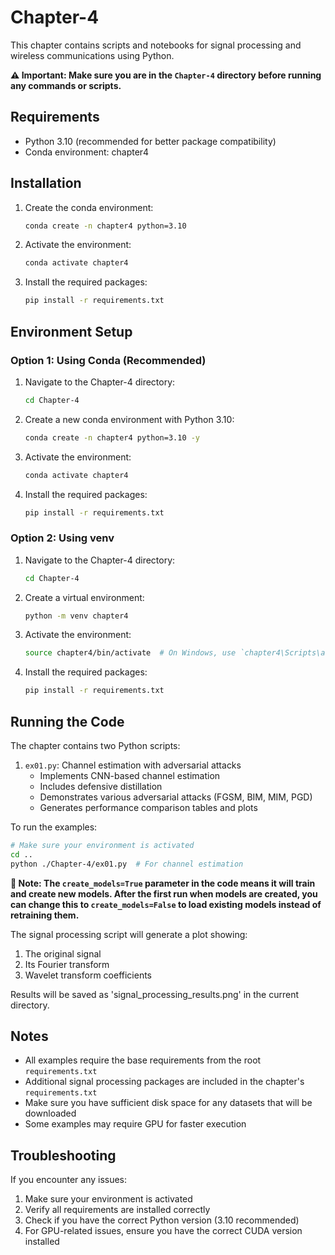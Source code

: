 # Chapter-4

This chapter contains scripts and notebooks for signal processing and wireless communications using Python.

**⚠️ Important: Make sure you are in the `Chapter-4` directory before running any commands or scripts.**

## Requirements

- Python 3.10 (recommended for better package compatibility)
- Conda environment: chapter4

## Installation

1. Create the conda environment:
   ```bash
   conda create -n chapter4 python=3.10
   ```

2. Activate the environment:
   ```bash
   conda activate chapter4
   ```

3. Install the required packages:
   ```bash
   pip install -r requirements.txt
   ```

## Environment Setup

### Option 1: Using Conda (Recommended)

1. Navigate to the Chapter-4 directory:
   ```bash
   cd Chapter-4
   ```

2. Create a new conda environment with Python 3.10:
   ```bash
   conda create -n chapter4 python=3.10 -y
   ```

3. Activate the environment:
   ```bash
   conda activate chapter4
   ```

4. Install the required packages:
   ```bash
   pip install -r requirements.txt
   ```

### Option 2: Using venv

1. Navigate to the Chapter-4 directory:
   ```bash
   cd Chapter-4
   ```

2. Create a virtual environment:
   ```bash
   python -m venv chapter4
   ```

3. Activate the environment:
   ```bash
   source chapter4/bin/activate  # On Windows, use `chapter4\Scripts\activate`
   ```

4. Install the required packages:
   ```bash
   pip install -r requirements.txt
   ```

## Running the Code

The chapter contains two Python scripts:

1. `ex01.py`: Channel estimation with adversarial attacks
   - Implements CNN-based channel estimation
   - Includes defensive distillation
   - Demonstrates various adversarial attacks (FGSM, BIM, MIM, PGD)
   - Generates performance comparison tables and plots

To run the examples:

```bash
# Make sure your environment is activated
cd ..
python ./Chapter-4/ex01.py  # For channel estimation
```

**📝 Note: The `create_models=True` parameter in the code means it will train and create new models. After the first run when models are created, you can change this to `create_models=False` to load existing models instead of retraining them.**

The signal processing script will generate a plot showing:
1. The original signal
2. Its Fourier transform
3. Wavelet transform coefficients

Results will be saved as 'signal_processing_results.png' in the current directory.

## Notes

- All examples require the base requirements from the root `requirements.txt`
- Additional signal processing packages are included in the chapter's `requirements.txt`
- Make sure you have sufficient disk space for any datasets that will be downloaded
- Some examples may require GPU for faster execution

## Troubleshooting

If you encounter any issues:

1. Make sure your environment is activated
2. Verify all requirements are installed correctly
3. Check if you have the correct Python version (3.10 recommended)
4. For GPU-related issues, ensure you have the correct CUDA version installed 